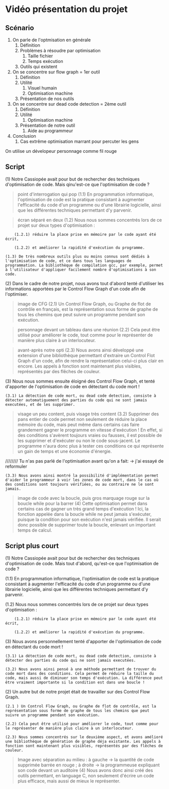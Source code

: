 # Vidéo présentation du projet

## Scénario

1. On parle de l'optmisation en générale
    1. Définition
    2. Problèmes à résoudre par optimisation
        1. Taille fichier
        2. Temps exécution
    3. Outils qui existent
2. On se concentre sur flow graph = 1er outil
    1. Définition
    2. Utilité
        1. Visuel humain
        2. Optimisation machine
    3. Présentation de nos outils
3. On se concentre sur dead code detection = 2ème outil
    1. Définition
    2. Utilité
        1. Optimisation machine
    3. Présentation de notre outil
        1. Aide au programmeur
4. Conclusion
    1. Cas extrême optimisation marrant pour percuter les gens

On utilise un dévelopeur personnage comme fil rouge

## Script

(1) Notre Cassiopée avait pour but de rechercher des techniques d'optimisation de code. Mais qinu'est-ce que l'optimisation de code ? 

> point d'interrogation qui pop
   (1.1) En programmation informatique, l'optimisation de code est la pratique consistant à augmenter l'efficacité du code d'un programme ou d'une librairie logicielle, ainsi que les différentes techniques permettant d'y parvenir.
   
> écran séparé en deux
   (1.2) Nous nous sommes concentrés lors de ce projet sur deux types d'optimisation :

        (1.2.1) réduire la place prise en mémoire par le code ayant été écrit,

        (1.2.2) et améliorer la rapidité d'exécution du programme.

    (1.3) De très nombreux outils plus ou moins connus sont dédiés à l'optimisation de code, et ce dans tous les languages de programmation. La bibliothèque de compilation gcc, par exemple, permet à l'utilisateur d'appliquer facilement nombre d'optimisations à son code.


(2) Dans le cadre de notre projet, nous avons tout d'abord tenté d'utiliser les informations apportées par le Control Flow Graph d'un code afin de l'optimiser.

> image de CFG
    (2.1) Un Control Flow Graph, ou Graphe de flot de contrôle en français, est la représentation sous forme de graphe de tous les chemins que peut suivre un programme pendant son exécution.

> personnage devant un tableau dans une réunion
    (2.2) Cela peut être utilisé pour améliorer le code, tout comme pour le représenter de manière plus claire à un interlocuteur.

> avant-après notre opti
    (2.3) Nous avons ainsi développé une extension d'une bibliothèque permettant d'extraire un Control Flot Graph d'un code, afin de rendre la représentation celui-ci plus clair en encore. Les appels à fonction sont maintenant plus visibles, représentés par des flêches de couleur.


(3) Nous nous sommes ensuite éloigné des Control Flow Graph, et tenté d'apporter de l'optimisation de code en détectant du code mort !

    (3.1) La détection de code mort, ou dead code detection, consiste à détecter automatiquement des parties du code qui ne sont jamais executées, et de les supprimer.

> visage un peu content, puis visage très content
    (3.2) Supprimer des pans entier de code permet non seulement de réduire la place mémoire du code, mais peut même dans certains cas faire grandement gagner le programme en vitesse d'exécution ! En effet, si des conditions s'avèrent toujours vraies ou fausses, il est possible de les supprimer et d'exécuter ou non le code sous-jacent. Le programme n'aura donc plus à tester ces conditions ce qui représente un gain de temps et une économie d'énergie.

//////// Tu n'as pas parlé de l'optimisation avant qu'on a fait: -> j'ai essayé de reformuler

    (3.3) Nous avons ainsi montré la possibilité d'implémentation permet d'aider le programmeur à voir les zones de code mort, dans le cas où des conditions sont toujours vérifiées, ou au contraire ne le sont jamais.

> image de code avec la boucle, puis gros marquage rouge sur la boucle while pour la barrer
(4) Cette optimisation permet dans certains cas de gagner un très grand temps d'exécution ! Ici, la fonction appelée dans la boucle while ne peut jamais s'exécuter, puisque la condition pour son exécution n'est jamais vérifiée. Il serait donc possible de supprimer toute la boucle, enlevant un important temps de calcul.


## Script plus court

(1) Notre Cassiopée avait pour but de rechercher des techniques d'optimisation de code. Mais tout d'abord, qu'est-ce que l'optimisation de code ? 

   (1.1) En programmation informatique, l'optimisation de code est la pratique consistant à augmenter l'efficacité du code d'un programme ou d'une librairie logicielle, ainsi que les différentes techniques permettant d'y parvenir.
   
   (1.2) Nous nous sommes concentrés lors de ce projet sur deux types d'optimisation :

        (1.2.1) réduire la place prise en mémoire par le code ayant été écrit,

        (1.2.2) et améliorer la rapidité d'exécution du programme.


(3) Nous avons personnellement tenté d'apporter de l'optimisation de code en détectant du code mort !

    (3.1) La détection de code mort, ou dead code detection, consiste à détecter des parties du code qui ne sont jamais executées.

    (3.2) Nous avons ainsi pensé à une méthode permettant de trouver du code mort dans des conditions. Cela permet de réduire la taille du code, mais aussi de diminuer son temps d'exécution. La différence peut être vraiment importante si la condition est dans une boucle !


(2) Un autre but de notre projet était de travailler sur des Control Flow Graph.

    (2.1 ) Un Control Flow Graph, ou Graphe de flot de contrôle, est la représentation sous forme de graphe de tous les chemins que peut suivre un programme pendant son exécution.

    (2.2) Cela peut être utilisé pour améliorer le code, tout comme pour le représenter de manière plus claire à un interlocuteur.

    (2.3) Nous sommes concentrés sur le deuxième aspect, et avons amélioré une bibliothèque de génération de graphe déja existante. Les appels à fonction sont maintenant plus visibles, représentés par des flêches de couleur.


> Image avec séparation au milieu : à gauche -> la quantité de code supprimée barrée en rouge ; à droite -> la programmeuse expliquant son code devant un auditoire
(4) Nous avons donc ainsi créé des outils permettant, en language C, non seulement d'écrire un code plus efficace, mais aussi de mieux le représenter.